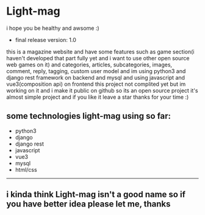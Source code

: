 # Light-mag
i hope you be healthy and awsome :)

* final release version: 1.0

this is a magazine website and have some features such as game section(i haven't developed that part fully yet and i want to use other open source web games on it) and categories, articles, subcategories, images, comment, reply, tagging, custom user model and im using python3 and django rest framework on backend and mysql and using javascript and vue3(composition api) on frontend
this project not complited yet but im working on it and i make it public on github so its an open source project it's almost simple project and if you like it leave a star thanks for your time :)
## some technologies light-mag using so far:
* python3
* django
* django rest
* javascript
* vue3
* mysql
* html/css
----

## i kinda think Light-mag isn't a good name so if you have better idea please let me, thanks